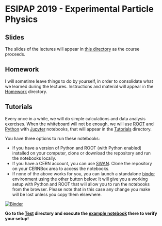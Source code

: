 # ESIPAP 2019 - Experimental Particle Physics

## Slides

The slides of the lectures will appear in [this directory](Slides) as the course proceeds.

## Homework

I will sometime leave things to do by yourself, in order to consolidate what we learned during the lectures. Instructions and material will appear in the [Homework](Homework) directory.

## Tutorials

Every once in a while, we will do simple calculations and data analysis exercises. When the whiteboard will not be enough, we will use [ROOT](https://root.cern) and [Python](https://www.python.org) with [Jupyter](https://jupyter.org) notebooks, that will appear in the [Tutorials](Tutorials) directory. 

You have three options to run these notebooks:

- If you have a version of Python and ROOT (with Python enabled) installed on your computer, clone or download the repository and run the notebooks locally.
- If you have a CERN account, you can use [SWAN](http://swan.cern.ch). Clone the repository on your CERNBox area to access the notebooks.
- If none of the above works for you, you can launch a standalone [binder](https://mybinder.org) environment using the other button below: It will give you a working setup with Python and ROOT that will allow you to run the notebooks from the browser. Please note that in this case any change you make will be lost unless you copy them elsewhere.

[![Binder](https://mybinder.org/badge_logo.svg)](https://mybinder.org/v2/gh/marcodelmastro/ESIPAP-2020/master?filepath=index.ipynb)

**Go to the [Test](Test) directory and execute the [example notebook](Test/TestSetup.ipynb) there to verify your setup!**
